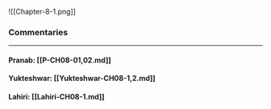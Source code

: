![[Chapter-8-1.png]]

### Commentaries

---

#### Pranab: [[P-CH08-01,02.md]]

#### Yukteshwar: [[Yukteshwar-CH08-1,2.md]]

#### Lahiri: [[Lahiri-CH08-1.md]]
